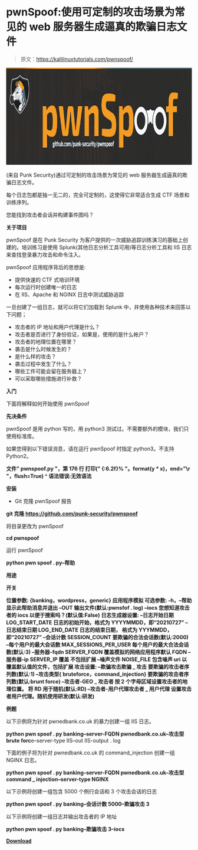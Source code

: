 # pwnSpoof:使用可定制的攻击场景为常见的 web 服务器生成逼真的欺骗日志文件

> 原文：<https://kalilinuxtutorials.com/pwnspoof/>

[![](img/8ef328535ffea9d7028cf5a76fa17a5e.png)](https://blogger.googleusercontent.com/img/a/AVvXsEgv2kFsdWjTfirgOvaVaRjRL_9U_86Zb83mdBB5NPGSY349cxNMsEgi3yeCBaeYhcDthi_zuOxbtv4YKBZ4FMfyw09AeKsgW2pJXUJpYMGjXEjmlEGJG9LB_yt4DepREtUfYfPDyeEcniPqJW95G10KYtBbFtT9cpeTobJ9aGgrNP-wLduMFKgI4k4j=s728)

(来自 Punk Security)通过可定制的攻击场景为常见的 web 服务器生成逼真的欺骗日志文件。

每个日志包都是独一无二的，完全可定制的，这使得它非常适合生成 CTF 场景和训练序列。

您能找到攻击者会话并构建事件图吗？

**关于项目**

pwnSpoof 是在 Punk Security 为客户提供的一次威胁追踪训练演习的基础上创建的。培训练习是使用 Splunk(其他日志分析工具可用)等日志分析工具和 IIS 日志来查找登录暴力攻击和命令注入。

pwnSpoof 应用程序背后的思想是:

*   提供快速的 CTF 式培训环境
*   每次运行时创建唯一的日志
*   在 IIS、Apache 和 NGINX 日志中测试威胁追踪

一旦创建了一组日志，就可以将它们加载到 Splunk 中，并使用各种技术来回答以下问题；

*   攻击者的 IP 地址和用户代理是什么？
*   攻击者是否进行了身份验证，如果是，使用的是什么帐户？
*   攻击者的地理位置在哪里？
*   袭击是什么时候发生的？
*   是什么样的攻击？
*   袭击过程中发生了什么？
*   哪些工件可能会留在服务器上？
*   可以采取哪些措施进行补救？

**入门**

下面将解释如何开始使用 pwnSpoof

**先决条件**

pwnSpoof 是用 python 写的，用 python3 测试过。不需要额外的模块，我们只使用标准库。

如果您得到以下错误消息，请在运行 pwnSpoof 时指定 python3。不支持 Python2。

**文件" pwnspoof.py "，第 176 行
打印(" {:6.2f}% "。format(y * x)，end="\r "，flush=True)
^
语法错误:无效语法**

**安装**

*   Git 克隆 pwnSpoof 报告

**git 克隆 https://github.com/punk-security/pwnspoof**

将目录更改为 pwnSpoof

**cd pwnspoof**

运行 pwnSpoof

**python pwn spoof . py–帮助**

**用途**

**开关**

**位置参数:
{banking，wordpress，generic}
应用程序模拟
可选参数:
-h，–帮助显示此帮助消息并退出
–OUT 输出文件(默认:pwnsfof . log)
–iocs 您想知道攻击者的 iocs 以便于搜索吗？(默认值:False)
日志生成器设置:
–日志开始日期 LOG_START_DATE
日志的初始开始，格式为 YYYYMMDD，即“20210727”
–日志结束日期 LOG_END_DATE
日志的结束日期， 格式为 YYYMMDD，即“20210727”
–会话计数 SESSION_COUNT
要欺骗的合法会话数(默认:2000)
–每个用户的最大会话数 MAX_SESSIONS_PER_USER
每个用户的最大合法会话数(默认:3)
–服务器-fqdn SERVER_FQDN
覆盖模拟的网络应用程序默认 FQDN
–服务器-ip SERVER_IP
覆盖 不包括扩展
–噪声文件 NOISE_FILE
包含噪声 uri 以覆盖默认值的文件，包括扩展
攻击设置:
–欺骗攻击欺骗 _ 攻击
要欺骗的攻击者序列数(默认:1)
–攻击类型{ bruteforce，command_injection}
要欺骗的攻击者序列数(默认:brunt force)
–攻击者-GEO _ 攻击者
按 2 个字母区域设置攻击者的地理位置。 将 RD 用于随机(默认:RD)
–攻击者-用户代理攻击者 _ 用户代理
设置攻击者用户代理。随机使用研发(默认:研发)**

**例题**

以下示例将为针对 pwnedbank.co.uk 的暴力创建一组 IIS 日志。

**python pwn spoof . py banking–server-FQDN pwnedbank.co.uk–攻击型 brute forc**e–server-type IIS–out IIS-output . log

下面的例子将为针对 pwnedbank.co.uk 的 command_injection 创建一组 NGINX 日志。

**python pwn spoof . py banking–server-FQDN pwnedbank.co.uk–攻击型 command _ injection–server-type NGINX**

以下示例将创建一组包含 5000 个例行会话和 3 个攻击会话的日志

**python pwn spoof . py banking–会话计数 5000–欺骗攻击 3**

以下示例将创建一组日志并输出攻击者的 IP 地址

**python pwn spoof . py banking–欺骗攻击 3–iocs**

[**Download**](https://github.com/punk-security/pwnspoof)